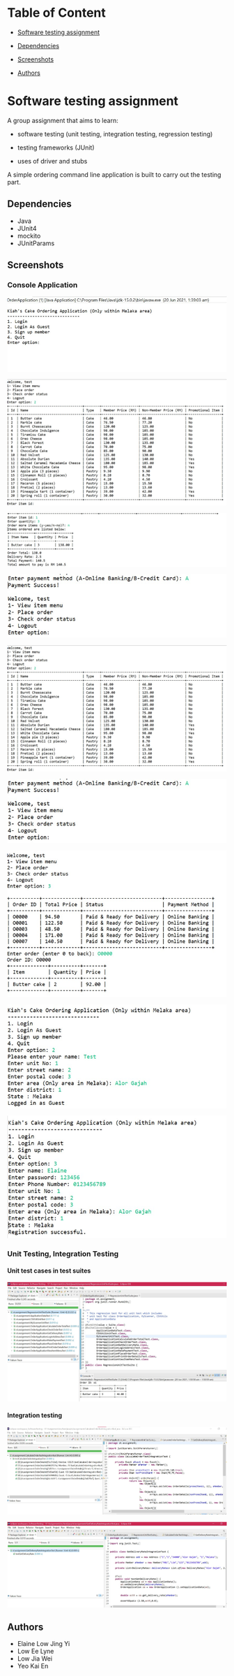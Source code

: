 # Table of Content

* [Software testing assignment](#software-testing-assignment)

* [Dependencies](#dependencies)

* [Screenshots](#screenshots)

* [Authors](#authors)

  

# Software testing assignment

A group assignment that aims to learn:

- software testing (unit testing, integration testing, regression testing)

- testing frameworks (JUnit)

- uses of driver and stubs

  

A simple ordering command line application is built to carry out the testing part.



## Dependencies

- Java
- JUnit4
- mockito
- JUnitParams

## Screenshots

### Console Application



![login](Screenshot/login.jpg)

![placeorder1](Screenshot/placeorder1.jpg)

![placeorder2](Screenshot/placeorder2.jpg)

![placeorder3](Screenshot/placeorder3.jpg)



![placeorder1](Screenshot/placeorder1.jpg)



![placeorder3](Screenshot/placeorder3.jpg)



![checkorderstat](Screenshot/checkorderstat.jpg)



![guestlogin](Screenshot/guestlogin.jpg)



![signup](Screenshot/signup.jpg)



### Unit Testing, Integration Testing

#### Unit test cases in test suites

![unittestsuites](Screenshot/unittestsuites.jpg)



#### Integration testing



![integrationtest1](Screenshot/integrationtest1.jpg)



![integrationtest2](Screenshot/integrationtest2.jpg)



## Authors

* Elaine Low Jing Yi
* Low Ee Lyne
* Low Jia Wei
* Yeo Kai En

